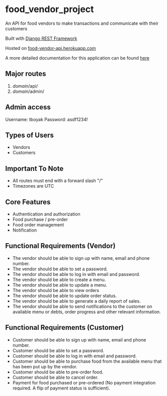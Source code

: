 # food_vendor_project

An API for food vendors to make transactions and communicate with their customers

Built with [Django REST Framework](https://www.django-rest-framework.org)

Hosted on [food-vendor-api.herokuapp.com](https://tboyak-foodvendorapp.herokuapp.com)

A more detailed documentation for this application can be found [here](https://drive.google.com/open?id=1AtUWIAsD-tCA5P7gaRxDhlS1PJKDyRHl)


## Major routes

1. *domain*/api/
2. *domain*/admin/


## Admin access

Username: tboyak
Password: asdf1234!

## Types of Users

- Vendors
- Customers


## Important To Note

- All routes must end with a forward slash "/"
- Timezones are UTC


## Core Features

- Authentication and authorization
- Food purchase / pre-order
- Food order management
- Notification


## Functional Requirements (Vendor)

- The vendor should be able to sign up with name, email and phone number.
- The vendor should be able to set a password.
- The vendor should be able to log in with email and password.
- The vendor should be able to create a menu.
- The vendor should be able to update a menu.
- The vendor should be able to view orders
- The vendor should be able to update order status.
- The vendor should be able to generate a daily report of sales.
- The vendor should be able to send notifications to the customer on available menu or debts, order progress and other relevant information.  


## Functional Requirements (Customer)

- Customer should be able to sign up with name, email and phone number.
- Customer should be able to set a password.
- Customer should be able to log in with email and password.
- Customer should be able to purchase food from the available menu that has been put up by the vendor.
- Customer should be able to pre-order food.
- Customer should be able to cancel order.
- Payment for food purchased or pre-ordered (No payment integration required. A flip of payment status is sufficient).
